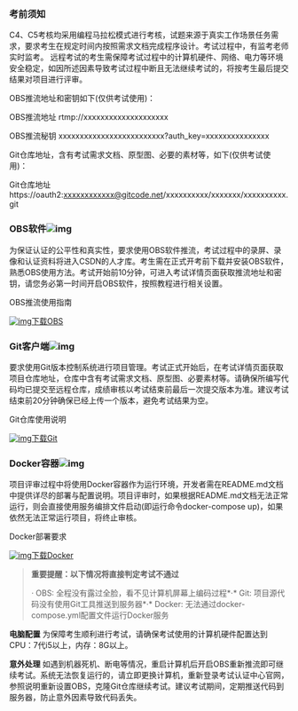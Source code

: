 ### 考前须知

C4、C5考核均采用编程马拉松模式进行考核，试题来源于真实工作场景任务需求，要求考生在规定时间内按照需求文档完成程序设计。考试过程中，有监考老师实时监考。
远程考试的考生需保障考试过程中的计算机硬件、网络、电力等环境安全稳定，如因所述因素导致考试过程中断且无法继续考试的，将按考生最后提交结果对项目进行评审。

OBS推流地址和密钥如下(仅供考试使用)：

OBS推流地址  rtmp://xxxxxxxxxxxxxxxxxxxx

OBS推流秘钥  xxxxxxxxxxxxxxxxxxxxxxxxx?auth_key=xxxxxxxxxxxxxxx

Git仓库地址，含有考试需求文档、原型图、必要的素材等，如下(仅供考试使用)：

Git仓库地址  https://oauth2:xxxxxxxxxxxx@gitcode.net/xxxxxxxxxx/xxxxxxx/xxxxxxxxxx.git

### OBS软件![img](https://ks.csdn.net/img/obsstudio.7f8a646d.svg)

为保证认证的公平性和真实性，要求使用OBS软件推流，考试过程中的录屏、录像和认证资料将进入CSDN的人才库。考生需在正式开考前下载并安装OBS软件，熟悉OBS使用方法。考试开始前10分钟，可进入考试详情页面获取推流地址和密钥，请您务必第一时间开启OBS软件，按照教程进行相关设置。

OBS推流使用指南

[![img](https://ks.csdn.net/img/download.8b634f99.svg)下载OBS](https://obsproject.com/download)

### Git客户端![img](https://ks.csdn.net/img/git.ab930f5c.svg)

要求使用Git版本控制系统进行项目管理。考试正式开始后，在考试详情页面获取项目仓库地址，仓库中含有考试需求文档、原型图、必要素材等。请确保所编写代码均已提交至远程仓库，成绩审核以考试结束前最后一次提交版本为准。建议考试结束前20分钟确保已经上传一个版本，避免考试结果为空。

Git仓库使用说明

[![img](https://ks.csdn.net/img/download.8b634f99.svg)下载Git](https://git-scm.com/download)

### Docker容器![img](https://ks.csdn.net/img/docker.cf73b904.svg)

项目评审过程中将使用Docker容器作为运行环境，开发者需在README.md文档中提供详尽的部署与配置说明。项目评审时，如果根据README.md文档无法正常运行，则会直接使用服务编排文件启动(即运行命令docker-compose up)，如果依然无法正常运行项目，将终止审核。

Docker部署要求

[![img](https://ks.csdn.net/img/download.8b634f99.svg)下载Docker](https://www.docker.com/products/docker-desktop)

> **重要提醒：以下情况将直接判定考试不通过**
>
> *·* OBS: 全程没有露过全脸，看不见计算机屏幕上编码过程*·* Git: 项目源代码没有使用Git工具推送到服务器*·* Docker: 无法通过docker-compose.yml配置文件运行Docker服务

**电脑配置**  为保障考生顺利进行考试，请确保考试使用的计算机硬件配置达到CPU：7代i5以上，内存：8G以上。

**意外处理**  如遇到机器死机、断电等情况，重启计算机后开启OBS重新推流即可继续考试。系统无法恢复运行的，请立即更换计算机，重新登录考试认证中心官网，参照说明重新设置OBS，克隆Git仓库继续考试。建议考试期间，定期推送代码到服务器，防止意外因素导致代码丢失。

